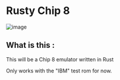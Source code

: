 Rusty Chip 8
============

![image](https://user-images.githubusercontent.com/2546901/184034319-4b689f71-0ba4-4b9c-ba3f-b82255aa8a2e.png)

What is this : 
--------------

This will be a Chip 8 emulator written in Rust

Only works with the "IBM" test rom for now.
